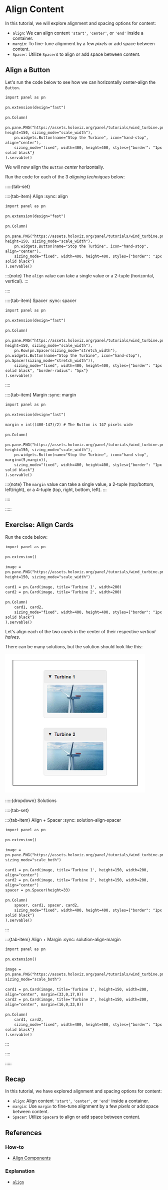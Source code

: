 # Align Content

In this tutorial, we will explore alignment and spacing options for content:

- `align`: We can align content `'start'`, `'center'`, or `'end'` inside a container.
- `margin`: To fine-tune alignment by a few *pixels* or add space between content.
- `Spacer`: Utilize `Spacer`s to align or add space between content.

## Align a Button

Let's run the code below to see how we can horizontally center-align the `Button`.

```{pyodide}
import panel as pn

pn.extension(design="fast")

pn.Column(
    pn.pane.PNG("https://assets.holoviz.org/panel/tutorials/wind_turbine.png", height=150, sizing_mode="scale_width"),
    pn.widgets.Button(name="Stop the Turbine", icon="hand-stop", align="center"),
    sizing_mode="fixed", width=400, height=400, styles={"border": "1px solid black"}
).servable()
```

We will now align the `Button` *center* horizontally.

Run the code for each of the 3 *aligning techniques* below:

:::::{tab-set}

::::{tab-item} Align
:sync: align

```{pyodide}
import panel as pn

pn.extension(design="fast")

pn.Column(
    pn.pane.PNG("https://assets.holoviz.org/panel/tutorials/wind_turbine.png", height=150, sizing_mode="scale_width"),
    pn.widgets.Button(name="Stop the Turbine", icon="hand-stop", align="center"),
    sizing_mode="fixed", width=400, height=400, styles={"border": "1px solid black"}
).servable()
```

:::{note}
The `align` value can take a single value or a 2-tuple (horizontal, vertical).
:::

::::

::::{tab-item} Spacer
:sync: spacer

```{pyodide}
import panel as pn

pn.extension(design="fast")

pn.Column(
    pn.pane.PNG("https://assets.holoviz.org/panel/tutorials/wind_turbine.png", height=150, sizing_mode="scale_width"),
    pn.Row(pn.Spacer(sizing_mode="stretch_width"), pn.widgets.Button(name="Stop the Turbine", icon="hand-stop"), pn.Spacer(sizing_mode="stretch_width")),
    sizing_mode="fixed", width=400, height=400, styles={"border": "1px solid black", "border-radius": "5px"}
).servable()
```

::::

::::{tab-item} Margin
:sync: margin

```{pyodide}
import panel as pn

pn.extension(design="fast")

margin = int((400-147)/2) # The Button is 147 pixels wide

pn.Column(
    pn.pane.PNG("https://assets.holoviz.org/panel/tutorials/wind_turbine.png", height=150, sizing_mode="scale_width"),
    pn.widgets.Button(name="Stop the Turbine", icon="hand-stop", margin=(5,margin)),
    sizing_mode="fixed", width=400, height=400, styles={"border": "1px solid black"}
).servable()
```

:::{note}
The `margin` value can take a single value, a 2-tuple (top/bottom, left/right), or a 4-tuple (top, right, bottom, left).
:::

::::

:::::

## Exercise: Align Cards

Run the code below:

```{pyodide}
import panel as pn

pn.extension()

image = pn.pane.PNG("https://assets.holoviz.org/panel/tutorials/wind_turbine.png", height=150, sizing_mode="scale_width")

card1 = pn.Card(image, title='Turbine 1', width=200)
card2 = pn.Card(image, title='Turbine 2', width=200)

pn.Column(
    card1, card2,
    sizing_mode="fixed", width=400, height=400, styles={"border": "1px solid black"}
).servable()
```

Let's align each of the two *cards* in the center of their respective *vertical halves*.

There can be many solutions, but the solution should look like this:

![Align Cards Solution](../../_static/images/align-cards-solution.png)

:::::{dropdown} Solutions

::::{tab-set}

:::{tab-item} Align + Spacer
:sync: solution-align-spacer

```{pyodide}
import panel as pn

pn.extension()

image = pn.pane.PNG("https://assets.holoviz.org/panel/tutorials/wind_turbine.png", sizing_mode="scale_both")

card1 = pn.Card(image, title='Turbine 1', height=150, width=200, align="center")
card2 = pn.Card(image, title='Turbine 2', height=150, width=200, align="center")
spacer = pn.Spacer(height=33)

pn.Column(
    spacer, card1, spacer, card2,
    sizing_mode="fixed", width=400, height=400, styles={"border": "1px solid black"}
).servable()
```

:::

:::{tab-item} Align + Margin
:sync: solution-align-margin

```{pyodide}
import panel as pn

pn.extension()

image = pn.pane.PNG("https://assets.holoviz.org/panel/tutorials/wind_turbine.png", sizing_mode="scale_both")

card1 = pn.Card(image, title='Turbine 1', height=150, width=200, align="center", margin=(33,0,17,0))
card2 = pn.Card(image, title='Turbine 2', height=150, width=200, align="center", margin=(16,0,33,0))

pn.Column(
    card1, card2,
    sizing_mode="fixed", width=400, height=400, styles={"border": "1px solid black"}
).servable()
```

:::

::::

:::::

## Recap

In this tutorial, we have explored alignment and spacing options for content:

- `align`: Align content `'start'`, `'center'`, or `'end'` inside a container.
- `margin`: Use `margin` to fine-tune alignment by a few *pixels* or add space between content.
- `Spacer`: Utilize `Spacer`s to align or add space between content.

## References

### How-to

- [Align Components](../../how_to/layout/align.md)

### Explanation

- [`align`](https://holoviz-dev.github.io/panel/explanation/components/components_overview.html#align)
